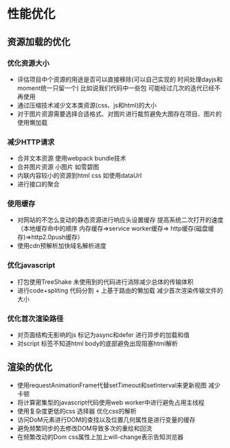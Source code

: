 # 性能优化

## 资源加载的优化

### 优化资源大小

- 评估项目中个资源的用途是否可以直接移除(可以自己实现的 时间处理dayjs和moment统一只留一个) 比如说我们代码中一些包 可能经过几次的迭代已经不再使用
- 通过压缩技术减少文本类资源(css、js和html)的大小
- 对于图片资源需要选择合适格式、对图片进行裁剪避免大图存在项目、图片的使用懒加载

### 减少HTTP请求

- 合并文本资源 使用webpack bundle技术
- 合并图片资源 小图片 如雪碧图
- 内联内容较小的资源到html css 如使用dataUrl
- 进行接口的聚合

### 使用缓存

- 对网站的不怎么变动的静态资源进行响应头设置缓存 提高系统二次打开的速度（本地缓存命中的顺序 内存缓存=>service worker缓存=> http缓存(磁盘缓存)=>http2.0push缓存）
- 使用cdn预解析加快域名解析进度

### 优化javascript

- 打包使用TreeShake 未使用到的代码进行消除减少总体的传输体积
- 进行code+spliting 代码分割 + 上基于路由的懒加载 减少首次渲染传输文件的大小

### 优化首次渲染路径

- 对页面结构无影响的js 标记为async和defer 进行异步的加载和值
- 对script 标签不知道html body的底部避免出现阻塞html解析

## 渲染的优化

- 使用requestAnimationFrame代替setTimeout和setInterval来更新视图 减少卡顿
- 将计算密集型的javascript代码使用web worker中进行避免占用主线程
- 使用复杂度更低的css 选择器 优化css的解析
- 访问DoM元素进行DOM的查找以及位置几何属性是进行变量的缓存
- 避免频繁同步的去修改DOM导致多次的重绘和回流
- 在频繁改动的Dom css属性上加上will-change表示告知浏览器
